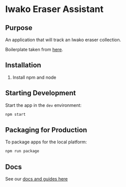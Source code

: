 # Iwako Eraser Assistant

## Purpose
An application that will track an Iwako eraser collection.

Boilerplate taken from [here](https://github.com/electron-react-boilerplate/electron-react-boilerplate).

## Installation
1. Install npm and node

## Starting Development

Start the app in the `dev` environment:

```bash
npm start
```

## Packaging for Production

To package apps for the local platform:

```bash
npm run package
```

## Docs

See our [docs and guides here](https://electron-react-boilerplate.js.org/docs/installation)